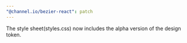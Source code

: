 ```yaml
---
"@channel.io/bezier-react": patch
---
```


The style sheet(styles.css) now includes the alpha version of the design token.
